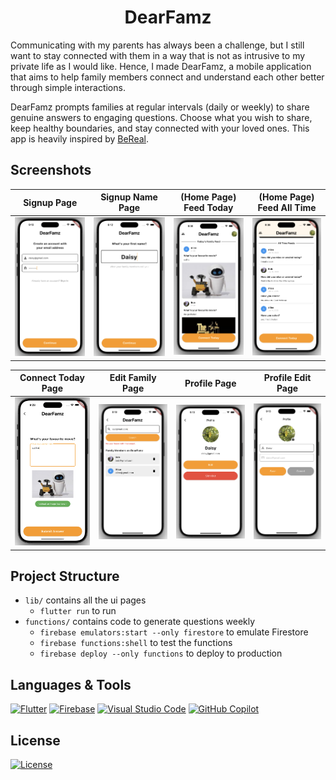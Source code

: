 <h1 align="center">DearFamz</h1>

Communicating with my parents has always been a challenge, but I still want to stay connected with them in a way that is not as intrusive to my private life as I would like. Hence, I made DearFamz, a mobile application that aims to help family members connect and understand each other better through simple interactions.

DearFamz prompts families at regular intervals (daily or weekly) to share genuine answers to engaging questions. Choose what you wish to share, keep healthy boundaries, and stay connected with your loved ones. This app is heavily inspired by [BeReal](https://bereal.com/).

## Screenshots

Signup Page               | Signup Name Page                | (Home Page) Feed Today               |  (Home Page) Feed All Time
:-------------------------:|:-------------------------:|:-------------------------:|:-------------------------:
![](https://github.com/jennyzzt/dearfamz/blob/main/screenshots/signup_page_filled.png?raw=true)|![](https://github.com/jennyzzt/dearfamz/blob/main/screenshots/signup_name_page_filled.png?raw=true)|![](https://github.com/jennyzzt/dearfamz/blob/main/screenshots/family_feed_today.png?raw=true)|![](https://github.com/jennyzzt/dearfamz/blob/main/screenshots/family_feed_allbuttoday.png?raw=true)|

Connect Today Page         | Edit Family Page         |   Profile Page               |  Profile Edit Page
:-------------------------:|:-------------------------:|:-------------------------:|:-------------------------:
![](https://github.com/jennyzzt/dearfamz/blob/main/screenshots/connecttoday_page_pic.png?raw=true)|![](https://github.com/jennyzzt/dearfamz/blob/main/screenshots/editfamily_page.png?raw=true)|![](https://github.com/jennyzzt/dearfamz/blob/main/screenshots/profile_page.png?raw=true)|![](https://github.com/jennyzzt/dearfamz/blob/main/screenshots/profile_page_edit.png?raw=true)|


## Project Structure
- `lib/` contains all the ui pages
    - `flutter run` to run
- `functions/` contains code to generate questions weekly
    - `firebase emulators:start --only firestore` to emulate Firestore
    - `firebase functions:shell` to test the functions
    - `firebase deploy --only functions` to deploy to production 

## Languages & Tools
[![Flutter](https://img.shields.io/badge/Flutter-02569B?logo=flutter&logoColor=white&style=for-the-badge)](https://flutter.dev)
[![Firebase](https://img.shields.io/badge/Firebase-FFCA28?logo=firebase&logoColor=white&style=for-the-badge)](https://firebase.google.com)
[![Visual Studio Code](https://img.shields.io/badge/Visual_Studio_Code-0078d7?logo=visual-studio-code&logoColor=white&style=for-the-badge)](https://code.visualstudio.com)
[![GitHub Copilot](https://img.shields.io/badge/GitHub_Copilot-000000?logo=github&logoColor=white&style=for-the-badge)](https://github.com/features/copilot)

## License
[![License](https://img.shields.io/badge/License-Apache_2.0-blue?style=for-the-badge)](https://github.com/jennyzzt/dearfamz/blob/main/LICENSE)

